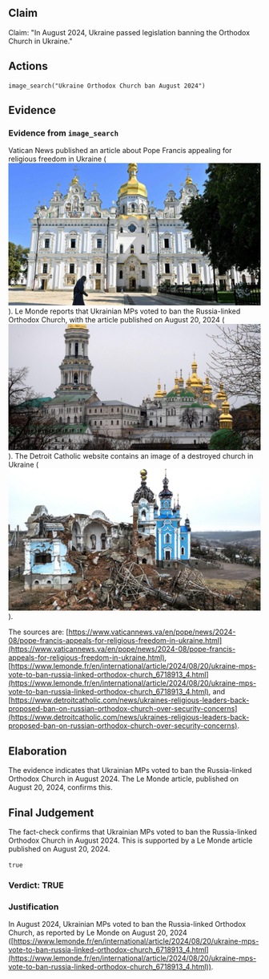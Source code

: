 ## Claim
Claim: "In August 2024, Ukraine passed legislation banning the Orthodox Church in Ukraine."

## Actions
```
image_search("Ukraine Orthodox Church ban August 2024")
```

## Evidence
### Evidence from `image_search`
Vatican News published an article about Pope Francis appealing for religious freedom in Ukraine (![image 7153](media/2025-08-29_23-24-1756509898-432912.jpg)). Le Monde reports that Ukrainian MPs voted to ban the Russia-linked Orthodox Church, with the article published on August 20, 2024 (![image 7154](media/2025-08-29_23-24-1756509898-569101.jpg)). The Detroit Catholic website contains an image of a destroyed church in Ukraine (![image 7155](media/2025-08-29_23-24-1756509899-615296.jpg)).

The sources are: [https://www.vaticannews.va/en/pope/news/2024-08/pope-francis-appeals-for-religious-freedom-in-ukraine.html](https://www.vaticannews.va/en/pope/news/2024-08/pope-francis-appeals-for-religious-freedom-in-ukraine.html), [https://www.lemonde.fr/en/international/article/2024/08/20/ukraine-mps-vote-to-ban-russia-linked-orthodox-church_6718913_4.html](https://www.lemonde.fr/en/international/article/2024/08/20/ukraine-mps-vote-to-ban-russia-linked-orthodox-church_6718913_4.html), and [https://www.detroitcatholic.com/news/ukraines-religious-leaders-back-proposed-ban-on-russian-orthodox-church-over-security-concerns](https://www.detroitcatholic.com/news/ukraines-religious-leaders-back-proposed-ban-on-russian-orthodox-church-over-security-concerns).


## Elaboration
The evidence indicates that Ukrainian MPs voted to ban the Russia-linked Orthodox Church in August 2024. The Le Monde article, published on August 20, 2024, confirms this.


## Final Judgement
The fact-check confirms that Ukrainian MPs voted to ban the Russia-linked Orthodox Church in August 2024. This is supported by a Le Monde article published on August 20, 2024.

`true`


### Verdict: TRUE

### Justification
In August 2024, Ukrainian MPs voted to ban the Russia-linked Orthodox Church, as reported by Le Monde on August 20, 2024 ([https://www.lemonde.fr/en/international/article/2024/08/20/ukraine-mps-vote-to-ban-russia-linked-orthodox-church_6718913_4.html](https://www.lemonde.fr/en/international/article/2024/08/20/ukraine-mps-vote-to-ban-russia-linked-orthodox-church_6718913_4.html)).

